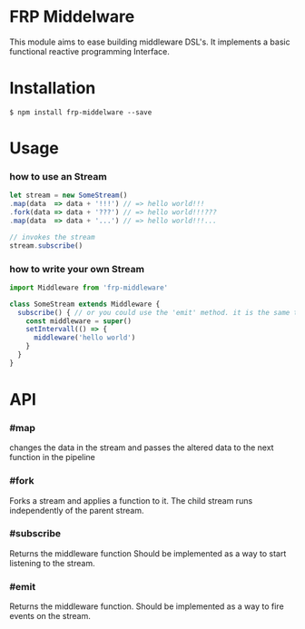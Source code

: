 # FRP Middelware 

This module aims to ease building middleware DSL's.
It implements a basic functional reactive programming Interface.

# Installation

`
$ npm install frp-middelware --save
`

# Usage

### how to use an Stream
```javascript
let stream = new SomeStream()
.map(data  => data + '!!!') // => hello world!!!
.fork(data => data + '???') // => hello world!!!???
.map(data  => data + '...') // => hello world!!!...

// invokes the stream
stream.subscribe()
```

### how to write your own Stream
```javascript
import Middleware from 'frp-middleware'

class SomeStream extends Middleware {
  subscribe() { // or you could use the 'emit' method. it is the same thing
    const middleware = super()
    setIntervall(() => {
      middleware('hello world')
    }
  }
}
```

# API

### \#map
changes the data in the stream and passes the altered data to the next function in the pipeline

### \#fork
Forks a stream and applies a function to it.
The child stream runs independently of the parent stream.

### \#subscribe
Returns the middleware function
Should be implemented as a way to start listening to the stream.

### \#emit
Returns the middleware function.
Should be implemented as a way to fire events on the stream.
